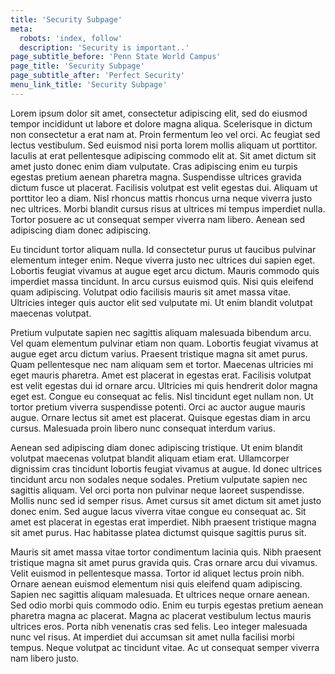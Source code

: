 ```yaml
---
title: 'Security Subpage'
meta:
  robots: 'index, follow'
  description: 'Security is important..'
page_subtitle_before: 'Penn State World Campus'
page_title: 'Security Subpage'
page_subtitle_after: 'Perfect Security'
menu_link_title: 'Security Subpage'
---
```


Lorem ipsum dolor sit amet, consectetur adipiscing elit, sed do eiusmod tempor incididunt ut labore et dolore magna aliqua. Scelerisque in dictum non consectetur a erat nam at. Proin fermentum leo vel orci. Ac feugiat sed lectus vestibulum. Sed euismod nisi porta lorem mollis aliquam ut porttitor. Iaculis at erat pellentesque adipiscing commodo elit at. Sit amet dictum sit amet justo donec enim diam vulputate. Cras adipiscing enim eu turpis egestas pretium aenean pharetra magna. Suspendisse ultrices gravida dictum fusce ut placerat. Facilisis volutpat est velit egestas dui. Aliquam ut porttitor leo a diam. Nisl rhoncus mattis rhoncus urna neque viverra justo nec ultrices. Morbi blandit cursus risus at ultrices mi tempus imperdiet nulla. Tortor posuere ac ut consequat semper viverra nam libero. Aenean sed adipiscing diam donec adipiscing.

Eu tincidunt tortor aliquam nulla. Id consectetur purus ut faucibus pulvinar elementum integer enim. Neque viverra justo nec ultrices dui sapien eget. Lobortis feugiat vivamus at augue eget arcu dictum. Mauris commodo quis imperdiet massa tincidunt. In arcu cursus euismod quis. Nisi quis eleifend quam adipiscing. Volutpat odio facilisis mauris sit amet massa vitae. Ultricies integer quis auctor elit sed vulputate mi. Ut enim blandit volutpat maecenas volutpat.

Pretium vulputate sapien nec sagittis aliquam malesuada bibendum arcu. Vel quam elementum pulvinar etiam non quam. Lobortis feugiat vivamus at augue eget arcu dictum varius. Praesent tristique magna sit amet purus. Quam pellentesque nec nam aliquam sem et tortor. Maecenas ultricies mi eget mauris pharetra. Amet est placerat in egestas erat. Facilisis volutpat est velit egestas dui id ornare arcu. Ultricies mi quis hendrerit dolor magna eget est. Congue eu consequat ac felis. Nisl tincidunt eget nullam non. Ut tortor pretium viverra suspendisse potenti. Orci ac auctor augue mauris augue. Ornare lectus sit amet est placerat. Quisque egestas diam in arcu cursus. Malesuada proin libero nunc consequat interdum varius.

Aenean sed adipiscing diam donec adipiscing tristique. Ut enim blandit volutpat maecenas volutpat blandit aliquam etiam erat. Ullamcorper dignissim cras tincidunt lobortis feugiat vivamus at augue. Id donec ultrices tincidunt arcu non sodales neque sodales. Pretium vulputate sapien nec sagittis aliquam. Vel orci porta non pulvinar neque laoreet suspendisse. Mollis nunc sed id semper risus. Amet cursus sit amet dictum sit amet justo donec enim. Sed augue lacus viverra vitae congue eu consequat ac. Sit amet est placerat in egestas erat imperdiet. Nibh praesent tristique magna sit amet purus. Hac habitasse platea dictumst quisque sagittis purus sit.

Mauris sit amet massa vitae tortor condimentum lacinia quis. Nibh praesent tristique magna sit amet purus gravida quis. Cras ornare arcu dui vivamus. Velit euismod in pellentesque massa. Tortor id aliquet lectus proin nibh. Ornare aenean euismod elementum nisi quis eleifend quam adipiscing. Sapien nec sagittis aliquam malesuada. Et ultrices neque ornare aenean. Sed odio morbi quis commodo odio. Enim eu turpis egestas pretium aenean pharetra magna ac placerat. Magna ac placerat vestibulum lectus mauris ultrices eros. Porta nibh venenatis cras sed felis. Leo integer malesuada nunc vel risus. At imperdiet dui accumsan sit amet nulla facilisi morbi tempus. Neque volutpat ac tincidunt vitae. Ac ut consequat semper viverra nam libero justo.

